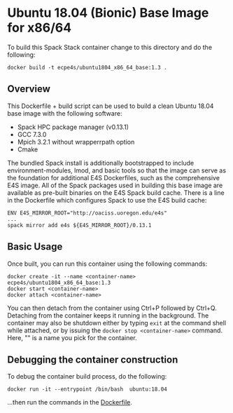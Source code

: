 # Ubuntu 18.04 (Bionic) Base Image for x86/64

To build this Spack Stack container change to this directory and do the
following:

```
docker build -t ecpe4s/ubuntu1804_x86_64_base:1.3 .
```

## Overview

This Dockerfile + build script can be used to build a clean Ubuntu 18.04 base image with the following software:
* Spack HPC package manager (v0.13.1)
* GCC 7.3.0
* Mpich 3.2.1 without wrapperrpath option
* Cmake

The bundled Spack install is additionally bootstrapped to include environment-modules, lmod, and basic tools so that the image can serve as the foundation for additional E4S Dockerfiles, such as the comprehensive E4S image. All of the Spack packages used in building this base image are available as pre-built binaries on the E4S Spack build cache. There is a line in the Dockerfile which configures Spack to use the E4S build cache:
```
ENV E4S_MIRROR_ROOT="http://oaciss.uoregon.edu/e4s"
...
spack mirror add e4s ${E4S_MIRROR_ROOT}/0.13.1
```

## Basic Usage

Once built, you can run this container using the following commands:
```
docker create -it --name <container-name> ecpe4s/ubuntu1804_x86_64_base:1.3
docker start <container-name>
docker attach <container-name>
```

You can then detach from the container using Ctrl+P followed by Ctrl+Q. Detaching from the container keeps it running in the background. The container may also be shutdown either by typing `exit` at the command shell while attached, or by issuing the `docker stop <container-name>` command. Here, "<container-name>" is a name you pick for the container.

## Debugging the container construction

To debug the container build process, do the following:

```
docker run -it --entrypoint /bin/bash  ubuntu:18.04
```

...then run the commands in the [Dockerfile](Dockerfile).

